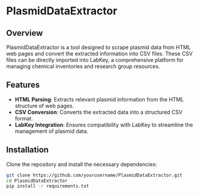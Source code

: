 # PlasmidDataExtractor

## Overview
PlasmidDataExtractor is a tool designed to scrape plasmid data from HTML web pages and convert the extracted information into CSV files. These CSV files can be directly imported into LabKey, a comprehensive platform for managing chemical inventories and research group resources.

## Features
- **HTML Parsing**: Extracts relevant plasmid information from the HTML structure of web pages.
- **CSV Conversion**: Converts the extracted data into a structured CSV format.
- **LabKey Integration**: Ensures compatibility with LabKey to streamline the management of plasmid data.

## Installation
Clone the repository and install the necessary dependencies:
```sh
git clone https://github.com/yourusername/PlasmidDataExtractor.git
cd PlasmidDataExtractor
pip install -r requirements.txt
